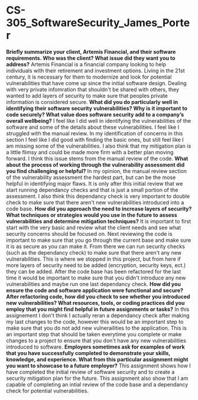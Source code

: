 # CS-305_SoftwareSecurity_James_Porter
**Briefly summarize your client, Artemis Financial, and their software requirements. Who was the client? What issue did they want you to address?**
Artemis Financial is a financial company looking to help individuals with their retirement and investment options. Living in the 21st century, it is necessary for them to modernize and look for potential vulnerabilities that have come up since the initial software design. Dealing with very private infomration that shouldn't be shared with others, they wanted to add layers of security to make sure that peoples private information is considered secure. 
**What did you do particularly well in identifying their software security vulnerabilities? Why is it important to code securely? What value does software security add to a company’s overall wellbeing?**
I feel like I did well in identifying the vulnerabilities of the software and some of the details about these vulnerabilities. I feel like I struggled with the manual review. In my identification of concerns in this section I feel like I did good with finding the basic ones, but still feel like I am missing some of the vulnerabilities. I also think that my mitigation plan is a little flimsy and could be made more firm with a better plan moving forward. I think this issue stems from the manual review of the code.
**What about the process of working through the vulnerability assessment did you find challenging or helpful?**
In my opinion, the manual review section of the vulnerability assessment the hardest part, but can be the mose helpful in identifying major flaws. It is only after this initial review that we start running dependancy checks and that is just a small portion of the assessment. I also think this dependancy check is very important to double check to make sure that there aren't new vulnerabilities introduced into a code base.
**How did you approach the need to increase layers of security? What techniques or strategies would you use in the future to assess vulnerabilities and determine mitigation techniques?**
It is important to first start with the very basic and review what the client needs and see what security concerns should be focused on. Next reviewing the code is important to make sure that you go through the current base and make sure it is as secure as you can make it. From there we can run security checks (such as the dependancy check) to make sure that there aren't any new vulnerabilities. This is where we stopped in this project, but from here if more layers of security need to be added (encryption, security keys, ect.) they can be added. After the code base has been refactored for the last time it would be important to make sure that you didn't introduce any new vulnerabilities and maybe run one last dependancy check.
**How did you ensure the code and software application were functional and secure? After refactoring code, how did you check to see whether you introduced new vulnerabilities?
What resources, tools, or coding practices did you employ that you might find helpful in future assignments or tasks?**
In this assignement I don't think I actually reran a dependancy check after making my last changes to the code, however this would be an important step to make sure that you do not add new vulnerailities to the application. This is an important step that should be taken everytime you complete or make changes to a project to ensure that you don't have any new vulnerabilities introduced to software.
**Employers sometimes ask for examples of work that you have successfully completed to demonstrate your skills, knowledge, and experience. What from this particular assignment might you want to showcase to a future employer?**
This assignment shows how I have completed the initial review of software security and to create a security mitigation plan for the future. This assignment also show that I am capable of completing an intial review of the code base and a dependancy check for potential vulnerabilities.
